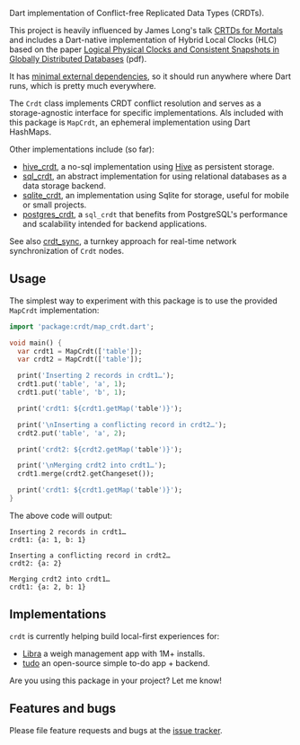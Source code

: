 Dart implementation of Conflict-free Replicated Data Types (CRDTs).

This project is heavily influenced by James Long's talk [CRTDs for Mortals](https://www.dotconferences.com/2019/12/james-long-crdts-for-mortals) and includes a Dart-native implementation of Hybrid Local Clocks (HLC) based on the paper [Logical Physical Clocks and Consistent Snapshots in Globally Distributed Databases](https://cse.buffalo.edu/tech-reports/2014-04.pdf) (pdf).

It has [minimal external dependencies](https://github.com/cachapa/crdt/blob/master/pubspec.yaml), so it should run anywhere where Dart runs, which is pretty much everywhere.

The `Crdt` class implements CRDT conflict resolution and serves as a storage-agnostic interface for specific implementations. Als included with this package is `MapCrdt`, an ephemeral implementation using Dart HashMaps.

Other implementations include (so far):
- [hive_crdt](https://github.com/cachapa/hive_crdt), a no-sql implementation using [Hive](https://pub.dev/packages/hive) as persistent storage.
- [sql_crdt](https://github.com/cachapa/sql_crdt), an abstract implementation for using relational databases as a data storage backend.
- [sqlite_crdt](https://github.com/cachapa/sqlite_crdt), an implementation using Sqlite for storage, useful for mobile or small projects.
- [postgres_crdt](https://github.com/cachapa/postgres_crdt), a `sql_crdt` that benefits from PostgreSQL's performance and scalability intended for backend applications.

See also [crdt_sync](https://github.com/cachapa/crdt_sync), a turnkey approach for real-time network synchronization of `Crdt` nodes.

## Usage

The simplest way to experiment with this package is to use the provided `MapCrdt` implementation:

```dart
import 'package:crdt/map_crdt.dart';

void main() {
  var crdt1 = MapCrdt(['table']);
  var crdt2 = MapCrdt(['table']);

  print('Inserting 2 records in crdt1…');
  crdt1.put('table', 'a', 1);
  crdt1.put('table', 'b', 1);

  print('crdt1: ${crdt1.getMap('table')}');

  print('\nInserting a conflicting record in crdt2…');
  crdt2.put('table', 'a', 2);

  print('crdt2: ${crdt2.getMap('table')}');

  print('\nMerging crdt2 into crdt1…');
  crdt1.merge(crdt2.getChangeset());

  print('crdt1: ${crdt1.getMap('table')}');
}
```

The above code will output:

```
Inserting 2 records in crdt1…
crdt1: {a: 1, b: 1}

Inserting a conflicting record in crdt2…
crdt2: {a: 2}

Merging crdt2 into crdt1…
crdt1: {a: 2, b: 1}
```

## Implementations

`crdt` is currently helping build local-first experiences for:

- [Libra](https://libra-app.eu) a weigh management app with 1M+ installs.
- [tudo](https://github.com/cachapa/tudo) an open-source simple to-do app + backend.

Are you using this package in your project? Let me know!

## Features and bugs

Please file feature requests and bugs at the [issue tracker](https://github.com/cachapa/crdt/issues).
